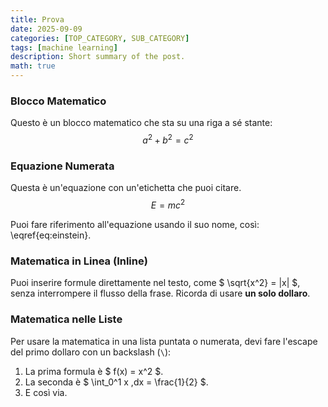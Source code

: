 ```yaml
---
title: Prova
date: 2025-09-09
categories: [TOP_CATEGORY, SUB_CATEGORY]
tags: [machine learning]
description: Short summary of the post.
math: true
---
```


### Blocco Matematico

Questo è un blocco matematico che sta su una riga a sé stante:
$$
a^2 + b^2 = c^2
$$

### Equazione Numerata

Questa è un'equazione con un'etichetta che puoi citare.
$$
\begin{equation}
  E = mc^2
  \label{eq:einstein}
\end{equation}
$$

Puoi fare riferimento all'equazione usando il suo nome, così: \eqref{eq:einstein}.

### Matematica in Linea (Inline)

Puoi inserire formule direttamente nel testo, come $ \sqrt{x^2} = |x| $, senza interrompere il flusso della frase. Ricorda di usare **un solo dollaro**.

### Matematica nelle Liste

Per usare la matematica in una lista puntata o numerata, devi fare l'escape del primo dollaro con un backslash (`\`):

1.  La prima formula è \$ f(x) = x^2 \$.
2.  La seconda è \$ \int_0^1 x \,dx = \frac{1}{2} \$.
3.  E così via.